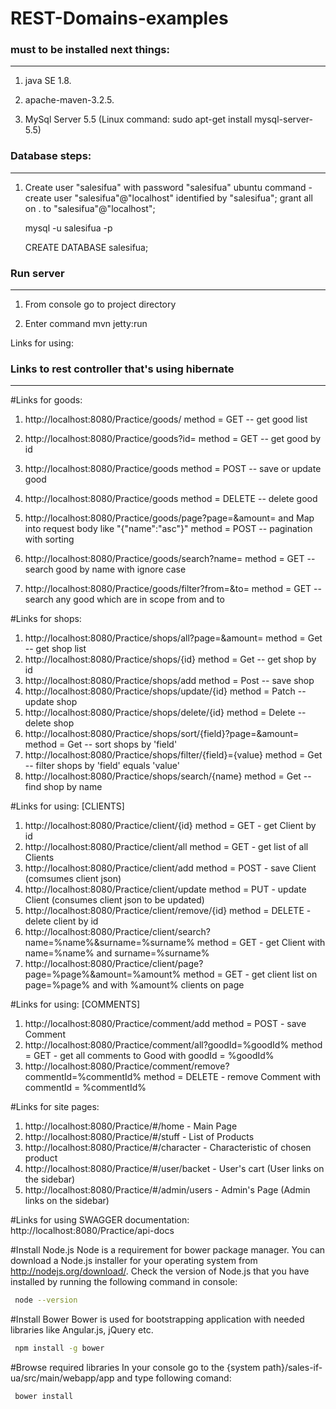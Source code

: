 # REST-Domains-examples



### must to be installed next things:
***************************************************

1. java SE 1.8.

2. apache-maven-3.2.5.

3. MySql Server 5.5 (Linux command: sudo apt-get install mysql-server-5.5)

### Database steps:
***************************************************

1. Create user "salesifua" with password "salesifua"
   ubuntu command - create user "salesifua"@"localhost" identified by "salesifua";
   grant all on . to "salesifua"@"localhost";
   
   mysql -u salesifua -p
   
   CREATE DATABASE salesifua;


### Run server 
***************************************************

1. From console go to project directory
 
2. Enter command mvn jetty:run

Links for using:
### Links to rest controller that's using hibernate
***************************************************
#Links for goods:

1. http://localhost:8080/Practice/goods/ method = GET -- get good list 

2. http://localhost:8080/Practice/goods?id= method = GET -- get good by id

3. http://localhost:8080/Practice/goods method = POST -- save or update good

4. http://localhost:8080/Practice/goods method = DELETE -- delete good

5. http://localhost:8080/Practice/goods/page?page=&amount= and Map into request body like "{"name":"asc"}"
method = POST -- pagination with sorting

8. http://localhost:8080/Practice/goods/search?name= method = GET -- search good by 
  name with ignore case

9. http://localhost:8080/Practice/goods/filter?from=&to= method = GET -- search any good which
  are in scope from and to

#Links for shops:

1. http://localhost:8080/Practice/shops/all?page=&amount=  method = Get -- get shop list
2. http://localhost:8080/Practice/shops/{id}  method = Get -- get shop by id
3. http://localhost:8080/Practice/shops/add  method = Post -- save shop
4. http://localhost:8080/Practice/shops/update/{id}  method = Patch -- update shop
5. http://localhost:8080/Practice/shops/delete/{id}  method = Delete -- delete shop
6. http://localhost:8080/Practice/shops/sort/{field}?page=&amount=  method = Get -- sort shops by 'field'
7. http://localhost:8080/Practice/shops/filter/{field}={value}  method = Get -- filter shops by 'field' equals 'value'
8. http://localhost:8080/Practice/shops/search/{name}  method = Get -- find shop by name

#Links for using: [CLIENTS]

1. http://localhost:8080/Practice/client/{id} method = GET - get Client by id
2. http://localhost:8080/Practice/client/all method = GET - get list of all Clients
3. http://localhost:8080/Practice/client/add method = POST - save Client (comsumes client json)
4. http://localhost:8080/Practice/client/update method = PUT - update Client (consumes client json to be updated)
5. http://localhost:8080/Practice/client/remove/{id} method = DELETE - delete client by id
6. http://localhost:8080/Practice/client/search?name=%name%&surname=%surname%
   method = GET - get Client with name=%name% and surname=%surname%
7. http://localhost:8080/Practice/client/page?page=%page%&amount=%amount%
   method = GET - get client list on page=%page% and with %amount% clients on page

#Links for using: [COMMENTS]

1. http://localhost:8080/Practice/comment/add method = POST - save Comment
2. http://localhost:8080/Practice/comment/all?goodId=%goodId% method = GET - get all comments
   to Good with goodId = %goodId%
3. http://localhost:8080/Practice/comment/remove?commentId=%commentId% method = DELETE -
   remove Comment with commentId = %commentId%


#Links for site pages:
1. http://localhost:8080/Practice/#/home  - Main Page
2. http://localhost:8080/Practice/#/stuff - List of Products
3. http://localhost:8080/Practice/#/character - Characteristic of chosen product
4. http://localhost:8080/Practice/#/user/backet - User's cart (User links on the sidebar)
5. http://localhost:8080/Practice/#/admin/users - Admin's Page (Admin links on the sidebar)

#Links for using SWAGGER documentation:
http://localhost:8080/Practice/api-docs

#Install Node.js
Node is a requirement for bower package manager.
You can download a Node.js installer for your operating system from http://nodejs.org/download/.
Check the version of Node.js that you have installed by running the following command in console:
```sh
 node --version
```

#Install Bower
Bower is used for bootstrapping application with needed libraries like Angular.js, jQuery etc.
```sh
 npm install -g bower
```

#Browse required libraries
In your console go to the {system path}/sales-if-ua/src/main/webapp/app and type following comand:
```sh
 bower install
```